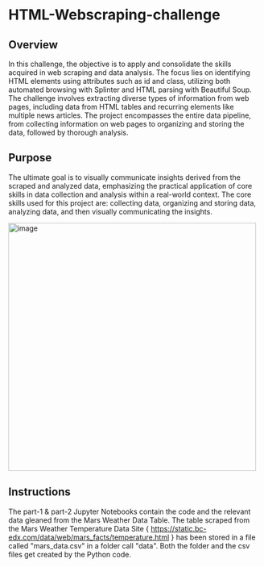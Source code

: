 # HTML-Webscraping-challenge

## Overview 
In this challenge, the objective is to apply and consolidate the skills acquired in web scraping and data analysis. The focus lies on identifying HTML elements using attributes such as id and class, utilizing both automated browsing with Splinter and HTML parsing with Beautiful Soup. The challenge involves extracting diverse types of information from web pages, including data from HTML tables and recurring elements like multiple news articles. The project encompasses the entire data pipeline, from collecting information on web pages to organizing and storing the data, followed by thorough analysis. 


## Purpose
The ultimate goal is to visually communicate insights derived from the scraped and analyzed data, emphasizing the practical application of core skills in data collection and analysis within a real-world context.
The core skills used for this project are: collecting data, organizing and storing data, analyzing data, and then visually communicating the insights.

<img width="492" alt="image" src="https://github.com/Mitajoshi/HTML-Webscraping-challenge/assets/142932546/66951eff-3ee4-4483-ae2f-8f4df4420174">


## Instructions

The part-1 & part-2 Jupyter Notebooks contain the code and the relevant data gleaned from the Mars Weather Data Table. The table scraped from the Mars Weather Temperature Data Site { https://static.bc-edx.com/data/web/mars_facts/temperature.html } has been stored in a file called "mars_data.csv" in a folder call "data". Both the folder and the csv files get created by the Python code. 
